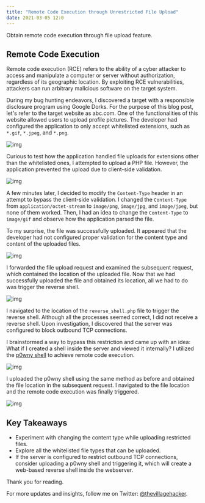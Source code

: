 ```yaml
---
title: "Remote Code Execution through Unrestricted File Upload"
date: 2021-03-05 12:0
---
```


Obtain remote code execution through file upload feature.

## Remote Code Execution
Remote code execution (RCE) refers to the ability of a cyber attacker to access and manipulate a computer or server without authorization, regardless of its geographic location. By exploiting RCE vulnerabilities, attackers can run arbitrary malicious software on the target system.

During my bug hunting endeavors, I discovered a target with a responsible disclosure program using Google Dorks. For the purpose of this blog post, let's refer to the target website as abc.com. One of the functionalities of this website allowed users to upload profile pictures. The developer had configured the application to only accept whitelisted extensions, such as `*.gif`, `*.jpeg`, and `*.png`.

![img](/assets/images/blogs/RCE2/1.webp)

Curious to test how the application handled file uploads for extensions other than the whitelisted ones, I attempted to upload a PHP file. However, the application prevented the upload due to client-side validation.

![img](/assets/images/blogs/RCE2/2.webp)

A few minutes later, I decided to modify the `Content-Type` header in an attempt to bypass the client-side validation. I changed the `Content-Type` from `application/octet-stream` to `image/png`, `image/jpg`, and `image/jpeg`, but none of them worked. Then, I had an idea to change the `Content-Type` to `image/gif` and observe how the application parsed the file.

To my surprise, the file was successfully uploaded. It appeared that the developer had not configured proper validation for the content type and content of the uploaded files.

![img](/assets/images/blogs/RCE2/4.webp)

I forwarded the file upload request and examined the subsequent request, which contained the location of the uploaded file. Now that we had successfully uploaded the file and obtained its location, all we had to do was trigger the reverse shell.

![img](/assets/images/blogs/RCE2/5.webp)

I navigated to the location of the `reverse_shell.php` file to trigger the reverse shell. Although all the processes seemed correct, I did not receive a reverse shell. Upon investigation, I discovered that the server was configured to block outbound TCP connections.

I brainstormed a way to bypass this restriction and came up with an idea: What if I created a shell inside the server and viewed it internally? I utilized the [p0wny shell](https://github.com/flozz/p0wny-shell/blob/master/shell.php) to achieve remote code execution.

![img](/assets/images/blogs/RCE2/6.webp)

I uploaded the p0wny shell using the same method as before and obtained the file location in the subsequent request. I navigated to the file location and the remote code execution was finally triggered.

![img](/assets/images/blogs/RCE2/7.webp)

## Key Takeaways
- Experiment with changing the content type while uploading restricted files.
- Explore all the whitelisted file types that can be uploaded.
- If the server is configured to restrict outbound TCP connections, consider uploading a p0wny shell and triggering it, which will create a web-based reverse shell inside the webserver.

Thank you for reading.

For more updates and insights, follow me on Twitter: [@thevillagehacker](https://twitter.com/thevillagehackr).